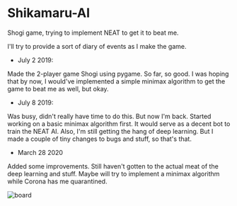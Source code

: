 # Shikamaru-AI
Shogi game, trying to implement NEAT to get it to beat me.

I'll try to provide a sort of diary of events as I make the game.

* July 2 2019:

Made the 2-player game Shogi using pygame. So far, so good. I was hoping that by now, I would've implemented a simple minimax algorithm to get the game to beat me as well, but okay.

* July 8 2019:

Was busy, didn't really have time to do this. But now I'm back. Started working on a basic minimax algorithm first. It would serve as a decent bot to train the NEAT AI. Also, I'm still getting the hang of deep learning. But I made a couple of tiny changes to bugs and stuff, so that's that.

* March 28 2020

Added some improvements. Still haven't gotten to the actual meat of the deep learning and stuff. Maybe will try to implement a minimax algorithm while Corona has me quarantined.

![board](https://raw.githubusercontent.com/supreme-fiend/Shikamaru-AI/master/screenshots/Screenshot%20from%202020-03-28%2011-41-48.png)
